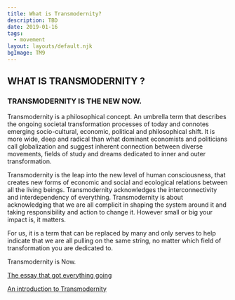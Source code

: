 ```yaml
---
title: What is Transmodernity?
description: TBD
date: 2019-01-16
tags:
  - movement
layout: layouts/default.njk
bgImage: TM9
---
```

## WHAT IS TRANSMODERNITY ?

### TRANSMODERNITY IS THE NEW NOW.

Transmodernity is a philosophical concept. An umbrella term that describes the ongoing societal transformation processes of today and connotes emerging socio-cultural, economic, political and philosophical shift. It is more wide, deep and radical than what dominant economists and politicians call globalization and suggest inherent connection between diverse movements, fields of study and dreams dedicated to inner and outer transformation.

Transmodernity is the leap into the new level of human consciousness, that creates new forms of economic and social and ecological relations between all the living beings. Transmodernity acknowledges the interconnectivity and interdependency of everything. Transmodernity is about acknowledging that we are all complicit in shaping the system around it and taking responsibility and action to change it. However small or big your impact is, it matters.

For us, it is a term that can be replaced by many and only serves to help indicate that we are all pulling on the same string, no matter which field of transformation you are dedicated to.

Transmodernity is Now.


[The essay that got everything going](https://drive.google.com/drive/folders/1b7clp-EPIAQe01cP8bvZZZ6ZPzcQOgS7)


[An introduction to Transmodernity](https://vimeo.com/69534592)

